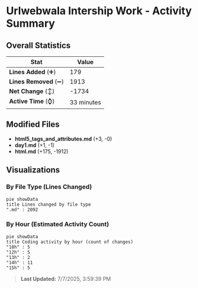 # Urlwebwala Intership Work - Activity Summary 

## Overall Statistics

| Stat                   | Value                                                             |
| ---------------------- | ----------------------------------------------------------------- |
| **Lines Added** (➕)   | 179                                          |
| **Lines Removed** (➖) | 1913                                        |
| **Net Change** (↕)    | -1734                |
| **Active Time** (⌚)   | 33 minutes |


## Modified Files
- **html5_tags_and_attributes.md** (+3, -0)
- **day1.md** (+1, -1)
- **html.md** (+175, -1912)

## Visualizations

### By File Type (Lines Changed)

```mermaid
pie showData
title Lines changed by file type
".md" : 2092
```

### By Hour (Estimated Activity Count)

```mermaid
pie showData
title Coding activity by hour (count of changes)
"10h" : 5
"12h" : 5
"13h" : 2
"14h" : 11
"15h" : 5
```


> **Last Updated:** 7/7/2025, 3:59:39 PM